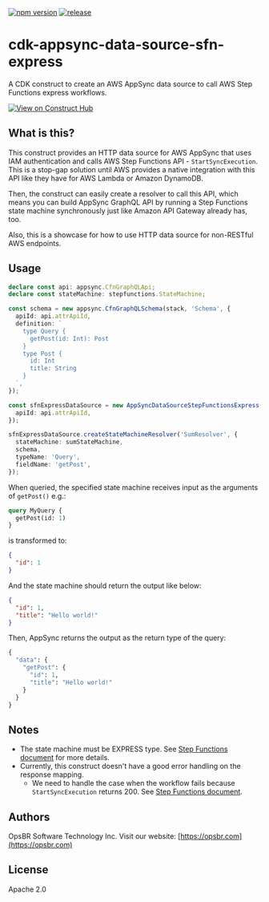 [![npm version](https://badge.fury.io/js/@opsbr%2Fcdk-appsync-data-source-sfn-express.svg)](https://badge.fury.io/js/@opsbr%2Fcdk-appsync-data-source-sfn-express) [![release](https://github.com/opsbr/cdk-appsync-data-source-sfn-express/actions/workflows/release.yml/badge.svg)](https://github.com/opsbr/cdk-appsync-data-source-sfn-express/actions/workflows/release.yml)

# cdk-appsync-data-source-sfn-express

A CDK construct to create an AWS AppSync data source to call AWS Step Functions express workflows.

[![View on Construct Hub](https://constructs.dev/badge?package=%40opsbr%2Fcdk-appsync-data-source-sfn-express)](https://constructs.dev/packages/@opsbr/cdk-appsync-data-source-sfn-express)
## What is this?

This construct provides an HTTP data source for AWS AppSync that uses IAM authentication and
calls AWS Step Functions API - `StartSyncExecution`. This is a stop-gap solution until AWS
provides a native integration with this API like they have for AWS Lambda or Amazon DynamoDB.

Then, the construct can easily create a resolver to call this API, which means you can build
AppSync GraphQL API by running a Step Functions state machine synchronously just like Amazon
API Gateway already has, too.

Also, this is a showcase for how to use HTTP data source for non-RESTful AWS endpoints.

## Usage

```typescript
declare const api: appsync.CfnGraphQLApi;
declare const stateMachine: stepfunctions.StateMachine;

const schema = new appsync.CfnGraphQLSchema(stack, 'Schema', {
  apiId: api.attrApiId,
  definition: `
    type Query {
      getPost(id: Int): Post
    }
    type Post {
      id: Int
      title: String
    }
  `,
});

const sfnExpressDataSource = new AppSyncDataSourceStepFunctionsExpress(stack, 'SfnExpressDataSource', {
  apiId: api.attrApiId,
});

sfnExpressDataSource.createStateMachineResolver('SumResolver', {
  stateMachine: sumStateMachine,
  schema,
  typeName: 'Query',
  fieldName: 'getPost',
});
```

When queried, the specified state machine receives input as the arguments of `getPost()` e.g.:

```graphql
query MyQuery {
  getPost(id: 1)
}
```

is transformed to:

```json
{
  "id": 1
}
```

And the state machine should return the output like below:

```json
{
  "id": 1,
  "title": "Hello world!"
}
```

Then, AppSync returns the output as the return type of the query:

```graphql
{
  "data": {
    "getPost": {
      "id": 1,
      "title": "Hello world!"
    }
  }
}
```

## Notes

- The state machine must be EXPRESS type. See [Step Functions document](https://docs.aws.amazon.com/step-functions/latest/dg/concepts-standard-vs-express.html) for more details.
- Currently, this construct doesn't have a good error handling on the response mapping.
  - We need to handle the case when the workflow fails because `StartSyncExecution` returns 200. See [Step Functions document](https://docs.aws.amazon.com/step-functions/latest/apireference/API_StartSyncExecution.html).

## Authors

OpsBR Software Technology Inc. Visit our website: [https://opsbr.com](https://opsbr.com)

## License

Apache 2.0
